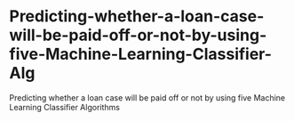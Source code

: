 # Predicting-whether-a-loan-case-will-be-paid-off-or-not-by-using-five-Machine-Learning-Classifier-Alg
Predicting whether a loan case will be paid off or not by using five Machine Learning Classifier Algorithms 
